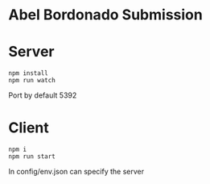 # Abel Bordonado Submission

# Server

```
npm install
npm run watch
```

Port by default 5392

# Client

```
npm i
npm run start
```

In config/env.json can specify the server

